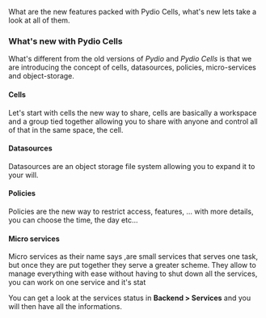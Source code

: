What are the new features packed with Pydio Cells, what's new lets take a look at all of them.

### What's new with Pydio Cells

What's different from the old versions of *Pydio* and *Pydio Cells* is that we are introducing the concept of cells, datasources, policies, micro-services and object-storage.

#### Cells

Let's start with cells the new way to share, cells are basically a workspace and a group tied together allowing you to share with anyone and control all of that in the same space, the cell.

#### Datasources

Datasources are an object storage file system allowing you to expand it to your will.

#### Policies

Policies are the new way to restrict access, features, ... with more details, you can choose the time, the day etc...

#### Micro services

Micro services as their name says ,are small services that serves one task, but once they are put together they serve a greater scheme. They allow to manage everything with ease without having to shut down all the services, you can work on one service and it's stat

You can get a look at the services status in **Backend > Services** and you will then have all the informations.
